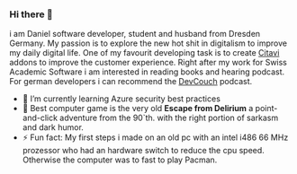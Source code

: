 ### Hi there 👋

i am Daniel software developer, student and husband from Dresden Germany. My passion is to explore the new hot shit in digitalism to improve my daily digital life. One of my favourit developing task is to create [Citavi](https://www.github.com/citavi) addons to improve the customer experience. Right after my work for Swiss Academic Software i am interested in reading books and hearing podcast. For german developers i can recommend the [DevCouch](https://www.cdevocuh.de) podcast.

- 🌱 I’m currently learning Azure security best practices
- 🤖 Best computer game is the very old **Escape from Delirium** a point-and-click adventure from the 90`th. with the right portion of sarkasm and dark humor.
- ⚡ Fun fact: My first steps i made on an old pc with an intel i486 66 MHz prozessor who had an hardware switch to reduce the cpu speed. Otherwise the computer was to fast to play Pacman.
